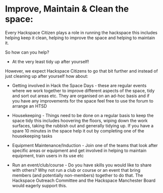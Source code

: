 # Improve, Maintain & Clean the space:

Every Hackspace Citizen plays a role in running the hackspace this includes helping keep it clean, helping to improve the space and helping to maintain it.

So how can you help?

- At the very least tidy up after yourself!

However, we expect Hackspace Citizens to go that bit further and instead of just cleaning up after yourself how about:

- Getting involved in Hack the Space Days - these are regular events where we work together to improve different aspects of the space, tidy and sort out areas etc. They are organised on an ad-hoc basis and if you have any improvements for the space feel free to use the forum to arrange an HTSD

- Housekeeping - Things need to be done on a regular basis to keep the space tidy this includes hoovering the floors, wiping down the work surfaces, taking the rubbish out and generally tidying up. If you have a spare 10 minutes in the space help it out by completing one of the housekeeping tasks
- Equipment Maintenance/Induction - Join one of the teams that look after specific areas or equipment and get involved in helping to maintain equipment, train users in its use etc
- Run an event/club/course - Do you have skills you would like to share with others? Why not run a club or course or an event that bring members (and potentially non-members) together to do that. The Hackspace Outreach Committee and the Hackspace Manchester Board would eagerly support this.